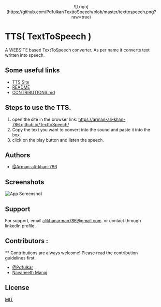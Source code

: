 <div align="center">
![Logo](https://github.com/Pdfulkar/TexttoSpeech/blob/master/texttospeech.png?raw=true)
</div>

# TTS( TextToSpeech )

A WEBSITE based TextToSpeech converter.
As per name it converts text written into speech.


## Some useful links

 - [TTS Site](https://arman-ali-khan-786.github.io/TexttoSpeech/)
 - [README](https://github.com/Arman-ali-khan-786/TexttoSpeech/blob/master/README.md)
 - [CONTRIBUTIONS.md](https://github.com/Arman-ali-khan-786/TexttoSpeech/blob/master/CONTRIBUTIONS.md)


## Steps to use the TTS.
1) open the site in the browser link: https://arman-ali-khan-786.github.io/TexttoSpeech/ 
2) Copy the text you want to convert into the sound and paste it into the box.
3) click on the play button and listen the speech.


## Authors

- [@Arman-ali-khan-786](https://github.com/Arman-ali-khan-786)

## Screenshots

![App Screenshot](https://github.com/Pdfulkar/TexttoSpeech/blob/master/ScreenshotTTS.png?raw=true)


## Support

For support, email alikhanarman786@gmail.com. or contact through linkedIn profile.


## Contributors :
 ** Contributions are always welcome! Please read the contribution guidelines first.
 <br>
 - [@Pdfulkar](https://github.com/Pdfulkar)
 - [Navaneeth Manoj](https://github.com/navaneethmanoj)


## License

[MIT](https://choosealicense.com/licenses/mit/)

